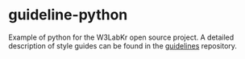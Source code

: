 # guideline-python

Example of python for the W3LabKr open source project. A detailed description of style guides can be found in the [guidelines](https://github.com/w3labkr/guidelines) repository.
